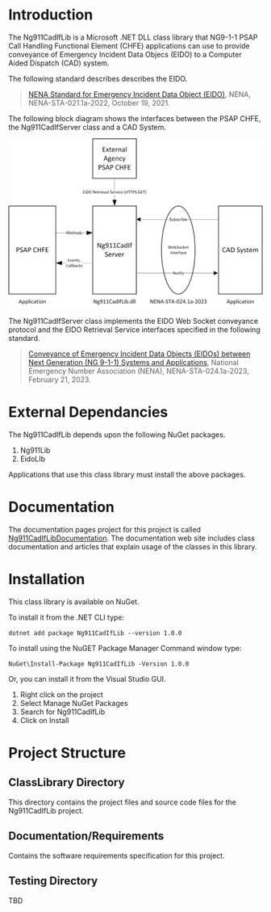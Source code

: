 # Introduction
The Ng911CadIfLib is a Microsoft .NET DLL class library that NG9-1-1 PSAP Call Handling Functional Element (CHFE) applications can use to provide conveyance of Emergency Incident Data Objecs (EIDO) to a Computer Aided Dispatch (CAD) system.

The following standard describes describes the EIDO.

>[NENA Standard for Emergency Incident Data Object (EIDO)](https://cdn.ymaws.com/www.nena.org/resource/resmgr/standards/nena-sta-021.1a_eido_json_20.pdf), NENA, NENA-STA-021.1a-2022, October 19, 2021.

The following block diagram shows the interfaces between the PSAP CHFE, the Ng911CadIfServer class and a CAD System.

![NG911CadIfLib Block Diagram](CadIfBlockDiagram.jpg)

The Ng911CadIfServer class implements the EIDO Web Socket conveyance protocol and the EIDO Retrieval Service interfaces specified in the following standard.

>[Conveyance of Emergency Incident Data Objects (EIDOs) between Next Generation (NG 9-1-1) Systems and Applications](https://cdn.ymaws.com/www.nena.org/resource/resmgr/standards/nena-sta-024.1a-2023_eidocon.pdf), National Emergency Number Association (NENA), NENA-STA-024.1a-2023, February 21, 2023.

# External Dependancies
The Ng911CadIfLib depends upon the following NuGet packages.
1. Ng911Lib
2. EidoLIb

Applications that use this class library must install the above packages.

# Documentation
The documentation pages project for this project is called [Ng911CadIfLibDocumentation](https://phrsite.github.io/Ng911LibCadIfDocumentation). The documentation web site includes class documentation and articles that explain usage of the classes in this library.

# Installation
This class library is available on NuGet.

To install it from the .NET CLI type:

```
dotnet add package Ng911CadIfLib --version 1.0.0
```

To install using the NuGET Package Manager Command window type:

```
NuGet\Install-Package Ng911CadIfLib -Version 1.0.0
```
Or, you can install it from the Visual Studio GUI.

1. Right click on the project
2. Select Manage NuGet Packages
3. Search for Ng911CadIfLib
4. Click on Install

# Project Structure

## ClassLibrary Directory
This directory contains the project files and source code files for the Ng911CadIfLib project.

## Documentation/Requirements
Contains the software requirements specification for this project.

## Testing Directory
TBD






